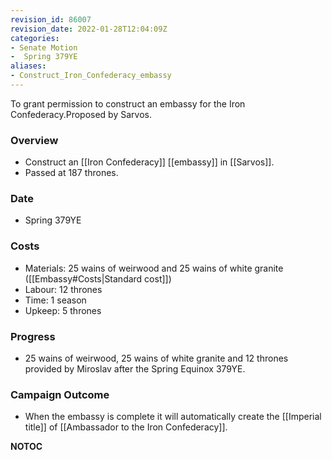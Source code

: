 ```yaml
---
revision_id: 86007
revision_date: 2022-01-28T12:04:09Z
categories:
- Senate Motion
-  Spring 379YE
aliases:
- Construct_Iron_Confederacy_embassy
---
```


To grant permission to construct an embassy for the Iron Confederacy.Proposed by Sarvos.

### Overview
* Construct an [[Iron Confederacy]] [[embassy]] in [[Sarvos]].
* Passed at 187 thrones.

### Date
* Spring 379YE

### Costs
* Materials: 25 wains of weirwood and 25 wains of white granite ([[Embassy#Costs|Standard cost]])
* Labour: 12 thrones
* Time: 1 season
* Upkeep: 5 thrones

### Progress
* 25 wains of weirwood, 25 wains of white granite and 12 thrones provided by Miroslav after the Spring Equinox 379YE.

### Campaign Outcome
* When the embassy is complete it will automatically create the [[Imperial title]] of [[Ambassador to the Iron Confederacy]].



__NOTOC__